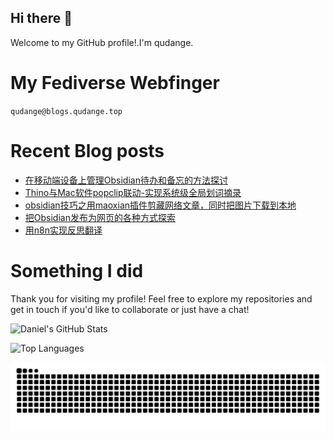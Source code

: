 ## Hi there 👋

Welcome to my GitHub profile!.I'm qudange.

# My Fediverse Webfinger

`qudange@blogs.qudange.top`

# Recent Blog posts
<!-- BLOG-POST-LIST:START -->
- [在移动端设备上管理Obsidian待办和备忘的方法探讨](https://blog.qudange.top/Obsidian/在移动端设备上管理Obsidian待办和备忘的方法探讨/)
- [Thino与Mac软件popclip联动-实现系统级全局划词摘录](https://blog.qudange.top/Obsidian/Thino与Mac软件popclip联动-实现系统级全局划词摘录/)
- [obsidian技巧之用maoxian插件剪藏网络文章，同时把图片下载到本地](https://blog.qudange.top/Obsidian/obsidian技巧之用maoxian插件剪藏网络文章，同时把图片下载到本地/)
- [把Obsidian发布为网页的各种方式探索](https://blog.qudange.top/Obsidian/把Obsidian发布为网页的各种方式探索/)
- [用n8n实现反思翻译](https://blog.qudange.top/自托管折腾/用n8n实现反思翻译/)
<!-- BLOG-POST-LIST:END -->

# Something I did

Thank you for visiting my profile! Feel free to explore my repositories and get in touch if you'd like to collaborate or just have a chat!

![Daniel's GitHub Stats](https://github-readme-stats.vercel.app/api?username=dangehub&show_icons=true&theme=radical)

![Top Languages](https://github-readme-stats.vercel.app/api/top-langs/?username=dangehub&layout=compact&theme=radical)


<picture>
  <source media="(prefers-color-scheme: dark)" srcset="https://raw.githubusercontent.com/dangehub/dangehub/output/github-contribution-grid-snake-dark.svg">
  <source media="(prefers-color-scheme: light)" srcset="https://raw.githubusercontent.com/dangehub/dangehub/output/github-contribution-grid-snake.svg">
  <img alt="github contribution grid snake animation" src="https://raw.githubusercontent.com/dangehub/dangehub/output/github-contribution-grid-snake.svg">
</picture>
